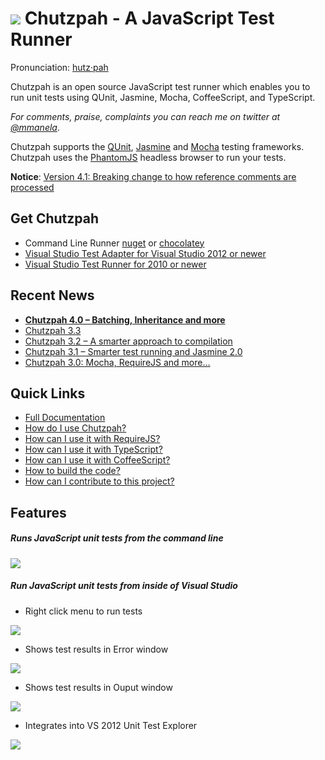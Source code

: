 # ![](https://raw.githubusercontent.com/mmanela/chutzpah/master/doc/images/chetTimesSmall.png) Chutzpah - A JavaScript Test Runner
Pronunciation: [hutz·pah](http://www.thefreedictionary.com/chutzpah)

Chutzpah is an open source JavaScript test runner which enables you to run unit tests using QUnit, Jasmine, Mocha, CoffeeScript, and TypeScript.

_For comments, praise, complaints you can reach me on twitter at [@mmanela](http://twitter.com/mmanela)_.

Chutzpah supports the [QUnit](http://docs.jquery.com/QUnit), [Jasmine](http://pivotal.github.com/jasmine/) and [Mocha](http://visionmedia.github.io/mocha/) testing frameworks. 
Chutzpah uses the [PhantomJS](http://www.phantomjs.org/) headless browser to run your tests.


**Notice**: [Version 4.1: Breaking change to how reference comments are processed](https://github.com/mmanela/chutzpah/wiki/Breaking-change-to-nested-reference-comments-in-version-4.1)



## Get Chutzpah

* Command Line Runner [nuget](https://www.nuget.org/packages/Chutzpah) or [chocolatey](http://chocolatey.org/packages/chutzpah)
* [Visual Studio Test Adapter for Visual Studio 2012 or newer](http://visualstudiogallery.msdn.microsoft.com/f8741f04-bae4-4900-81c7-7c9bfb9ed1fe)
* [Visual Studio Test Runner for 2010 or newer](http://visualstudiogallery.msdn.microsoft.com/71a4e9bd-f660-448f-bd92-f5a65d39b7f0)


## Recent News

* **[Chutzpah 4.0 – Batching, Inheritance and more](http://matthewmanela.com/blog/chutzpah-4-0-batching-inheritance-and-more/)**
* [Chutzpah 3.3](http://matthewmanela.com/blog/chutzpah-3-3-0/)
* [Chutzpah 3.2 – A smarter approach to compilation](http://matthewmanela.com/blog/chutzpah-3-2-a-smarter-approach-to-compilation/)
* [Chutzpah 3.1 – Smarter test running and Jasmine 2.0](http://matthewmanela.com/blog/chutzpah-3-1-smarter-test-running-and-jasmine-2-0/)
* [Chutzpah 3.0: Mocha, RequireJS and more…](http://matthewmanela.com/blog/chutzpah-3-0-mocha-requirejs-and-more/)

## Quick Links
* [Full Documentation](https://github.com/mmanela/chutzpah/wiki)
* [How do I use Chutzpah?](https://github.com/mmanela/chutzpah/wiki/Running-JavaScript-tests-with-Chutzpah)
* [How can I use it with RequireJS?](https://github.com/mmanela/chutzpah/wiki/Running-RequireJS-unit-tests)
* [How can I use it with TypeScript?](https://github.com/mmanela/chutzpah/wiki/Running-Unit-Tests-written-in-TypeScript)
* [How can I use it with CoffeeScript?](https://github.com/mmanela/chutzpah/wiki/Running-Unit-Tests-written-in-CoffeeScript)
* [How to build the code?](https://github.com/mmanela/chutzpah/wiki/building-and-running-the-code)
* [How can I contribute to this project?](https://github.com/mmanela/chutzpah/wiki/contributing-to-chutzpah)


## Features

##### Runs JavaScript unit tests from the command line
  
 ![](https://raw.githubusercontent.com/mmanela/chutzpah/master/doc/images/commandLine.png)



##### Run JavaScript unit tests from inside of Visual Studio

* Right click menu to run tests
  
 ![](https://raw.githubusercontent.com/mmanela/chutzpah/master/doc/images/contextmenu_debugger.png)


* Shows test results in Error window
  
 ![](https://raw.githubusercontent.com/mmanela/chutzpah/master/doc/images/errorWindow.png)


* Shows test results in Ouput window
  
![](https://raw.githubusercontent.com/mmanela/chutzpah/master/doc/images/outputWindow.png)


* Integrates into VS 2012 Unit Test Explorer
  
 ![](https://raw.githubusercontent.com/mmanela/chutzpah/master/doc/images/UnitTestExplorer.png)
